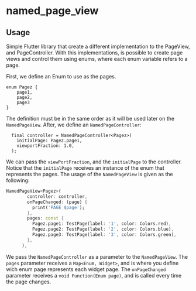 # named_page_view

## Usage

Simple Flutter library that create a different implementation to the PageView, and PageController. With this implementations, is possible to create page views and control them using enums, where each enum variable refers to a page.

First, we define an Enum to use as the pages.
```
enum Pagez { 
    page1, 
    page2, 
    page3 
}
```
The definition must be in the same order as it will be used later on the `NamedPageView`.
After, we define an `NamedPageController`:
```
  final controller = NamedPageController<Pagez>(
    initialPage: Pagez.page1,
    viewportFraction: 1.0,
  );
```
We can pass the `viewPortFraction`, and the `initialPage` to the controller. Notice that the `initialPage` receives an instance of the enum that represents the pages.
The usage of the `NamedPageView` is given as the following:

```dart
NamedPageView<Pagez>(
        controller: controller,
        onPageChanged: (page) {
          print('PAGE $page');
        },
        pages: const {
          Pagez.page1: TestPage(label: '1', color: Colors.red),
          Pagez.page2: TestPage(label: '2', color: Colors.blue),
          Pagez.page3: TestPage(label: '3', color: Colors.green),
        },
      ),
```
We pass the `NamedPageController` as a parameter to the `NamedPageView`. The `pages` parameter receives a `Map<Enum, Widget>`, and is where you define wich enum page represents each widget page.
The `onPageChanged` parameter receives a `void Function(Enum page)`, and is called every time the page changes. 